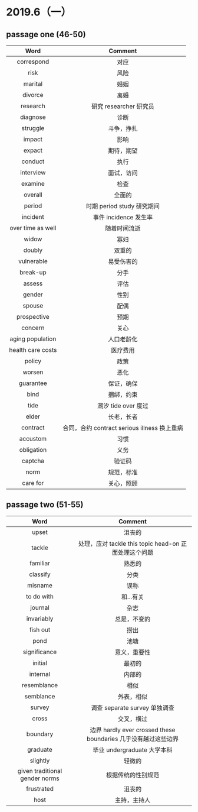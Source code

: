 # 2019.6（一）

## passage one (46-50)

| Word              | Comment                                      |
| :---:             | :---:                                        |
| correspond        | 对应                                         |
| risk              | 风险                                         |
| marital           | 婚姻                                         |
| divorce           | 离婚                                         |
| research          | 研究 researcher 研究员                       |
| diagnose          | 诊断                                         |
| struggle          | 斗争，挣扎                                   |
| impact            | 影响                                         |
| expact            | 期待，期望                                   |
| conduct           | 执行                                         |
| interview         | 面试，访问                                   |
| examine           | 检查                                         |
| overall           | 全面的                                       |
| period            | 时期 period study 研究期间                   |
| incident          | 事件 incidence 发生率                        |
| over time as well | 随着时间流逝                                 |
| widow             | 寡妇                                         |
| doubly            | 双重的                                       |
| vulnerable        | 易受伤害的                                   |
| break-up          | 分手                                         |
| assess            | 评估                                         |
| gender            | 性别                                         |
| spouse            | 配偶                                         |
| prospective       | 预期                                         |
| concern           | 关心                                         |
| aging population  | 人口老龄化                                   |
| health care costs | 医疗费用                                     |
| policy            | 政策                                         |
| worsen            | 恶化                                         |
| guarantee         | 保证，确保                                   |
| bind              | 捆绑，约束                                   |
| tide              | 潮汐 tide over 度过                          |
| elder             | 长老，长者                                   |
| contract          | 合同，合约 contract serious illness 换上重病 |
| accustom          | 习惯                                         |
| obligation        | 义务                                         |
| captcha           | 验证码                                       |
| norm              | 规范，标准                                   |
| care for          | 关心，照顾                                   |

## passage two (51-55)

| Word                           | Comment                                                        |
| :---:                          | :---:                                                          |
| upset                          | 沮丧的                                                         |
| tackle                         | 处理，应对 tackle this topic head-on 正面处理这个问题          |
| familiar                       | 熟悉的                                                         |
| classify                       | 分类                                                           |
| misname                        | 误称                                                           |
| to do with                     | 和...有关                                                      |
| journal                        | 杂志                                                           |
| invariably                     | 总是，不变的                                                   |
| fish out                       | 捞出                                                           |
| pond                           | 池塘                                                           |
| significance                   | 意义，重要性                                                   |
| initial                        | 最初的                                                         |
| internal                       | 内部的                                                         |
| resemblance                    | 相似                                                           |
| semblance                      | 外表，相似                                                     |
| survey                         | 调查 separate survey 单独调查                                  |
| cross                          | 交叉，横过                                                     |
| boundary                       | 边界 hardly ever crossed these boundaries 几乎没有越过这些边界 |
| graduate                       | 毕业 undergraduate 大学本科                                    |
| slightly                       | 轻微的                                                         |
| given traditional gender norms | 根据传统的性别规范                                             |
| frustrated                     | 沮丧的                                                         |
| host                           | 主持，主持人                                                   |
